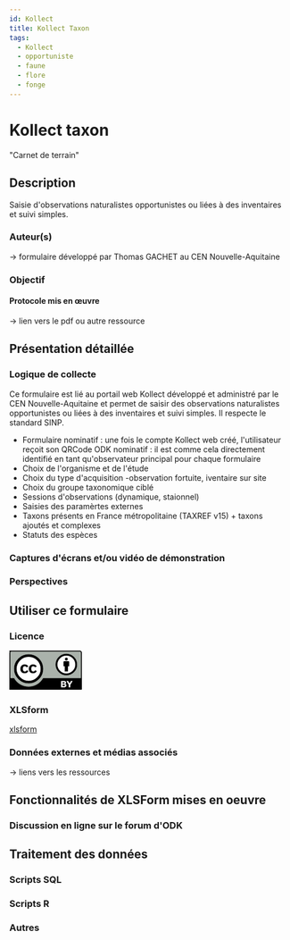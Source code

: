 ```yaml
---
id: Kollect
title: Kollect Taxon
tags:
  - Kollect
  - opportuniste
  - faune
  - flore
  - fonge
---
```

# Kollect taxon
"Carnet de terrain"
## Description
Saisie d'observations naturalistes opportunistes ou liées à des inventaires et suivi simples.
### Auteur(s)
-> formulaire développé par Thomas GACHET au CEN Nouvelle-Aquitaine

### Objectif
#### Protocole mis en œuvre
-> lien vers le pdf ou autre ressource

## Présentation détaillée
### Logique de collecte

Ce formulaire est lié au portail web Kollect développé et administré par le CEN Nouvelle-Aquitaine et permet de saisir des observations naturalistes opportunistes ou liées à des inventaires et suivi simples.
Il respecte le standard SINP.

- Formulaire nominatif : une fois le compte Kollect web créé, l'utilisateur reçoit son QRCode ODK nominatif : il est comme cela directement identifié en tant qu'observateur principal pour chaque formulaire
- Choix de l'organisme et de l'étude
- Choix du type d'acquisition -observation fortuite, iventaire sur site
- Choix du groupe taxonomique ciblé
- Sessions d'observations (dynamique, staionnel)
- Saisies des paramèrtes externes
- Taxons présents en France métropolitaine (TAXREF v15) + taxons ajoutés et complexes
- Statuts des espèces

### Captures d'écrans et/ou vidéo de démonstration
### Perspectives

## Utiliser ce formulaire
### Licence
[![CC-BY](../fichiers/by.png)]((https://creativecommons.org/licenses/by/2.0/fr/))
### XLSform
[xlsform](../fichiers/kollect_taxon/kollect_taxon_2021.xls)
### Données externes et médias associés
-> liens vers les ressources

## Fonctionnalités de XLSForm mises en oeuvre
### Discussion en ligne sur le forum d'ODK

## Traitement des données
### Scripts SQL
### Scripts R
### Autres
